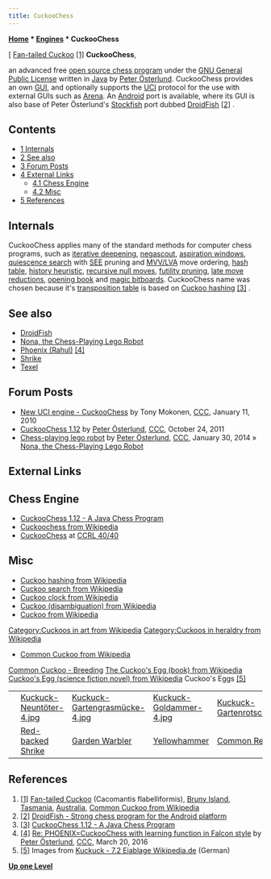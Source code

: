 ```yaml
---
title: CuckooChess
---
```

**[Home](Home "Home") * [Engines](Engines "Engines") * CuckooChess**

\[ [Fan-tailed Cuckoo](https://en.wikipedia.org/wiki/Fan-tailed_cuckoo) <a id="cite-note-1" href="#cite-ref-1">[1]</a>
**CuckooChess**,

an advanced free [open source chess program](Category:Open_Source "Category:Open Source") under the [GNU General Public License](Free_Software_Foundation#GPL "Free Software Foundation") written in [Java](Java "Java") by [Peter Österlund](Peter_%C3%96sterlund "Peter Österlund"). CuckooChess provides an own [GUI](GUI "GUI"), and optionally supports the [UCI](UCI "UCI") protocol for the use with external GUIs such as [Arena](Arena "Arena"). An [Android](Android "Android") port is available, where its GUI is also base of Peter Österlund's [Stockfish](Stockfish "Stockfish") port dubbed [DroidFish](DroidFish "DroidFish") <a id="cite-note-2" href="#cite-ref-2">[2]</a> .

## Contents

- [1 Internals](#internals)
- [2 See also](#see-also)
- [3 Forum Posts](#forum-posts)
- [4 External Links](#external-links)
  - [4.1 Chess Engine](#chess-engine)
  - [4.2 Misc](#misc)
- [5 References](#references)

## Internals

CuckooChess applies many of the standard methods for computer chess programs, such as [iterative deepening](Iterative_Deepening "Iterative Deepening"), [negascout](NegaScout "NegaScout"), [aspiration windows](Aspiration_Windows "Aspiration Windows"), [quiescence search](Quiescence_Search "Quiescence Search") with [SEE](Static_Exchange_Evaluation "Static Exchange Evaluation") pruning and [MVV/LVA](MVV-LVA "MVV-LVA") move ordering, [hash table](Transposition_Table "Transposition Table"), [history heuristic](History_Heuristic "History Heuristic"), [recursive null moves](Null_Move_Pruning "Null Move Pruning"), [futility pruning](Futility_Pruning "Futility Pruning"), [late move reductions](Late_Move_Reductions "Late Move Reductions"), [opening book](Opening_Book "Opening Book") and [magic bitboards](Magic_Bitboards "Magic Bitboards"). CuckooChess name was chosen because it's [transposition table](Transposition_Table "Transposition Table") is based on [Cuckoo hashing](https://en.wikipedia.org/wiki/Cuckoo_hashing) <a id="cite-note-3" href="#cite-ref-3">[3]</a> .

## See also

- [DroidFish](DroidFish "DroidFish")
- [Nona, the Chess-Playing Lego Robot](Robots#NonaRobot "Robots")
- [Phoenix (Rahul)](</Phoenix_(Rahul)> "Phoenix (Rahul)") <a id="cite-note-4" href="#cite-ref-4">[4]</a>
- [Shrike](Shrike "Shrike")
- [Texel](Texel "Texel")

## Forum Posts

- [New UCI engine - CuckooChess](http://www.talkchess.com/forum/viewtopic.php?t=31631) by Tony Mokonen, [CCC](CCC "CCC"), January 11, 2010
- [CuckooChess 1.12](http://www.talkchess.com/forum/viewtopic.php?t=40882) by [Peter Österlund](Peter_%C3%96sterlund "Peter Österlund"), [CCC](CCC "CCC"), October 24, 2011
- [Chess-playing lego robot](http://www.talkchess.com/forum/viewtopic.php?t=51117) by [Peter Österlund](Peter_%C3%96sterlund "Peter Österlund"), [CCC](CCC "CCC"), January 30, 2014 » [Nona, the Chess-Playing Lego Robot](Robots#NonaRobot "Robots")

## External Links

## Chess Engine

- [CuckooChess 1.12 - A Java Chess Program](http://hem.bredband.net/petero2b/javachess/index.html)
- [Cuckoochess from Wikipedia](https://en.wikipedia.org/wiki/Cuckoochess)
- [CuckooChess](http://www.computerchess.org.uk/ccrl/4040/cgi/compare_engines.cgi?family=CuckooChess&print=Rating+list&print=Results+table&print=LOS+table&print=Ponder+hit+table&print=Eval+difference+table&print=Comopp+gamenum+table&print=Overlap+table&print=Score+with+common+opponents) at [CCRL 40/40](CCRL "CCRL")

## Misc

- [Cuckoo hashing from Wikipedia](https://en.wikipedia.org/wiki/Cuckoo_hashing)
- [Cuckoo search from Wikipedia](https://en.wikipedia.org/wiki/Cuckoo_search)
- [Cuckoo clock from Wikipedia](https://en.wikipedia.org/wiki/Cuckoo_clock)
- [Cuckoo (disambiguation) from Wikipedia](https://en.wikipedia.org/wiki/Cuckoo_%28disambiguation%29)
- [Cuckoo from Wikipedia](https://en.wikipedia.org/wiki/Cuckoo)

[Category:Cuckoos in art from Wikipedia](http://commons.wikimedia.org/wiki/Category:Cuckoos_in_art)
[Category:Cuckoos in heraldry from Wikipedia](http://commons.wikimedia.org/wiki/Category:Cuckoos_in_heraldry)

- [Common Cuckoo from Wikipedia](https://en.wikipedia.org/wiki/Common_Cuckoo)

[Common Cuckoo - Breeding](https://en.wikipedia.org/wiki/Common_cuckoo#Breeding)
[The Cuckoo's Egg (book) from Wikipedia](https://en.wikipedia.org/wiki/The_Cuckoo%27s_Egg)
[Cuckoo's Egg (science fiction novel) from Wikipedia](https://en.wikipedia.org/wiki/Cuckoo%27s_Egg)
Cuckoo's Eggs <a id="cite-note-5" href="#cite-ref-5">[5]</a>

|  |  |  |  |  |
| --- | --- | --- | --- | --- |
|  | [Kuckuck-Neuntöter-4.jpg](File:Kuckuck-Neunt%C3%B6ter-4.jpg) | [Kuckuck-Gartengrasmücke-4.jpg](File:Kuckuck-Gartengrasm%C3%BCcke-4.jpg) | [Kuckuck-Goldammer-4.jpg](File:Kuckuck-Goldammer-4.jpg) | [Kuckuck-Gartenrotschwanz.JPG](File:Kuckuck-Gartenrotschwanz.JPG) |
|  | [Red-backed Shrike](https://en.wikipedia.org/wiki/Red-backed_shrike) | [Garden Warbler](https://en.wikipedia.org/wiki/Garden_warbler) | [Yellowhammer](https://en.wikipedia.org/wiki/Yellowhammer) | [Common Redstart](https://en.wikipedia.org/wiki/Common_redstart) |

## References

1. <a id="cite-ref-1" href="#cite-note-1">[1]</a> [Fan-tailed Cuckoo](https://en.wikipedia.org/wiki/Fan-tailed_cuckoo) (Cacomantis flabelliformis), [Bruny Island](https://en.wikipedia.org/wiki/Bruny_Island), [Tasmania](https://en.wikipedia.org/wiki/Tasmania), [Australia](https://en.wikipedia.org/wiki/Australia), [Common Cuckoo from Wikipedia](https://en.wikipedia.org/wiki/Common_Cuckoo)
1. <a id="cite-ref-2" href="#cite-note-2">[2]</a> [DroidFish - Strong chess program for the Android platform](http://hem.bredband.net/petero2b/droidfish/index.html)
1. <a id="cite-ref-3" href="#cite-note-3">[3]</a> [CuckooChess 1.12 - A Java Chess Program](http://hem.bredband.net/petero2b/javachess/index.html)
1. <a id="cite-ref-4" href="#cite-note-4">[4]</a> [Re: PHOENIX=CuckooChess with learning function in Falcon style](http://www.talkchess.com/forum/viewtopic.php?t=55476&start=4) by [Peter Österlund](Peter_%C3%96sterlund "Peter Österlund"), [CCC](CCC "CCC"), March 20, 2016
1. <a id="cite-ref-5" href="#cite-note-5">[5]</a> Images from [Kuckuck - 7.2 Eiablage Wikipedia.de](http://de.wikipedia.org/wiki/Kuckuck#Eiablage) (German)

**[Up one Level](Engines "Engines")**

